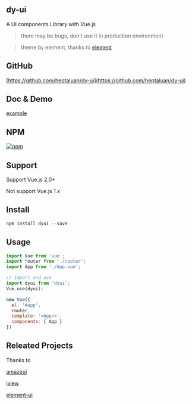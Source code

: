## dy-ui

A UI components Library with Vue.js

> there may be bugs, don't use it in production environment

> theme by element, thanks to [element](https://github.com/ElemeFE/element)

## GitHub

[https://github.com/heptaluan/dy-ui](https://github.com/heptaluan/dy-ui)

## Doc & Demo

[example](https://heptaluan.github.io/dyui-example/index.html)

## NPM

[![npm](https://img.shields.io/badge/npm-v0.2.9-blue.svg)](https://www.npmjs.com/package/dyui)

## Support

Support Vue.js 2.0+

Not support Vue.js 1.x

## Install

```js
npm install dyui --save
```

## Usage

```js
import Vue from 'vue';
import router from './router';
import App from './App.vue';

// import and use
import dyui from 'dyui';
Vue.use(dyui);

new Vue({
  el: '#app',
  router,
  template: '<App/>',
  components: { App }
})

```

## Releated Projects

Thanks to

[amazeui](https://github.com/amazeui/amazeui)

[iview](https://github.com/iview/iview)

[element-ui](https://github.com/ElemeFE/element)
